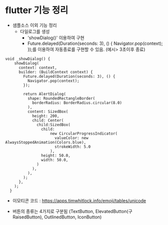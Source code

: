 # flutter 기능 정리

* 샘플소스 이외 기능 정리
    * 다일로그를 생성
        * 'showDialog()' 이용하여 구현
        * Future.delayed(Duration(seconds: 3), () { Navigator.pop(context); });를 이용하여 자동종료를 구현할 수 있음. (예시> 3초이후 종료)

```
void _showDialog() { 
    showDialog(
      context: context,
      builder: (BuildContext context) { 
        Future.delayed(Duration(seconds: 3), () {
          Navigator.pop(context);
        });

        return AlertDialog(
          shape: RoundedRectangleBorder(
            borderRadius: BorderRadius.circular(8.0)
          ),
          content: SizedBox(
            height: 200,
            child: Center(
              child:SizedBox(
                child: 
                    new CircularProgressIndicator(
                      valueColor: new AlwaysStoppedAnimation(Colors.blue),
                      strokeWidth: 5.0
                    ),
                height: 50.0,
                width: 50.0,
              )
            ),
          ), 
        );
      },
    ); 
  }
```
 
* 이모티콘 코드 : https://apps.timwhitlock.info/emoji/tables/unicode

* 버튼의 종류는 4가지로 구분됨 (TextButton, ElevatedButton(구 RaisedButton), OutlinedButton, IconButton)



